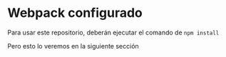 # Webpack configurado

Para usar este repositorio, deberán ejecutar el comando de ```npm install```

Pero esto lo veremos en la siguiente sección